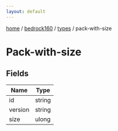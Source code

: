 ```yaml
---
layout: default
---
```


[home](/)  /  [bedrock160](/protocol/bedrock160)  /  [types](/protocol/bedrock160/types)  /  pack-with-size

# Pack-with-size

## Fields

Name | Type
---|---
id | string
version | string
size | ulong

